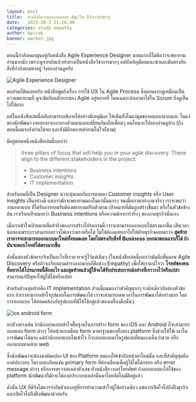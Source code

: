 ```yaml
---
layout: post
title:  สามสิ่งที่ควรมองหาตอนทำ Agile Discovery
date:   2015-10-3 21:26:40
categories: study empathy
author: Apirak
banner: market.jpg
---
```


ตอนนี้กำลังหมกมุ่นอยู่กับหนังสือ Agile Experience Designer ตอนแรกก็ไม่คิดว่าจะพยายามอ่านมากนัก
เพราะดูจากปกแล้วท่าทางเป็นหนังสือวิชาการมากๆ แต่บังเอิญมีคนแนะนำและมันตรงกับสิ่งที่กำลังตามหาอยู่
จึงลองอ่านดูครับ

![Agile Experience Designer](https://dl.dropboxusercontent.com/u/1117856/ux.in.th/agile_UX.jpg)

พออ่านก็ติดเลยครับ หนังสือพูดถึงเรื่อง การใช้ UX ใน Agile Process 
ซึ่งตอนแรกดูเหมือนเป็นความพยายามที่ ดูจะขัดกับหลักการของ Agile อยู่หลายที่ 
โดยเฉพาะถ้าเอามาใส่ใน Scrum ยิ่งดูเป็นไปได้ยาก

<!--more-->

แต่ในหนังสือเล่มนี้กลับสามารถอธิบายได้อย่างมีเหตุมีผล ให้เห็นทั้งในแง่มุมของคนออกแบบและ
ในแง่ของนักพัฒนา เลยอยากจะเอาบางส่วนมาแลกเปลี่ยนกันเผื่อเพื่อนๆ คนไหนจะไปลองอ่านดูบ้าง
(ถึงตอนนี้ผมจะยังอ่านไม่จบ และยังมีอีกหลายคำถามในใจก็ตาม)

มีอยู่ตอนหนึ่งหนังสือเล่มนี้บอกว่า 

> three pillars of focus that will help you in your agile discovery. 
> These align to the different stakeholders in the project:
>
> * Business intentions
> * Customer insights
> * IT implementation

สำหรับคนที่เป็น Designer น่าจะคุ้นเคยกับการตามหา Customer insights หรือ User insights 
เป็นอย่างดี และเรามักจะพยายามมองในแง่นั้นมากๆ จนเมื่อเรามาทำงานจริงๆ เราจะพบว่างานออกแบบ
ที่ได้รับการยอมรับต้องพยายามปรับตัวตาม เป้าหมายที่มันถูกสร้างขึ้นมา หรือในหัวข้อข้างต้น
เราเรียกเป้าหมายว่า Business intentions หรือความต้องการจริงๆ ของภาคธุรกิจนั่นเอง

เมื่อเราเข้าใจเป้าหมายที่แท้จริงของการสร้างโปรแกรมนี้ เราจะสามารถออกแบบได้ตรงมากขึ้น
เสียเวลาน้อยลงเพราะเราสามารถตรวจได้เองว่าตรงหรือไม่ ไม่ใช่ต้องคอยเอาไปให้ฝ่ายธุรกิจคอยตรวจ
**สุดท้ายเราอาจจะสามารถออกแบบมาใหม่ทั้งหมดเลย โดยไม่ตรงกับสิ่งที่ Business บอกมาตอนแรกก็ได้ 
ถ้ามันจะตอบโจทย์ได้ตรงมากขึ้น**

ดังนั้นสองหัวข้อแรกจึงเป็นอะไรที่เราควรจะรู้ไว้แต่เนิ่นๆ (ในหนังสือเล่มนี้บอกว่ามันคือขั้นตอน Agile Discovery
หรือถ้าจะเรียกตามตำราออกแบบก็คือช่วง Empathy) เพื่อให้เราแน่ใจว่า **โจทย์ของคนที่อยากได้โปรแกรมนี้คืออะไร
และสุดท้ายแล้วผู้ใช้จะได้รับประสบการณ์อย่างที่เราวางไว้หรือเปล่า** สามารถแก้ปัญหาให้ผู้ใช้ได้หรือเปล่า

สำหรับส่วนสุดท้ายคือ IT implementation ส่วนนี้ผมมองว่าสำคัญมากๆ ระดับเดียวกับสองหัวข้อแรก
ถ้าเราสามารถเข้าใจรูปแบบในการพัฒนาได้ เราจะสามารถลดเวลาในการพัฒนาได้อย่างมาก โดยการออกแบบ
ให้สอดคล้องกับรูปแบบที่มีให้ใช้อยู่แล้วของเครื่องมือนั้นๆ 

![ios android form](https://dl.dropboxusercontent.com/u/1117856/ux.in.th/osx_to_ios.jpg)

ยกตัวอย่างเช่น ถ้านักออกแบบเข้าใจพื้นฐานในการสร้าง form ของ iOS และ Android ก็จะสามารถออกแบบ
form ต่างๆ ให้หน้าตาเหมือน form มาตรฐานของทั้งสอง platform ซึ่งช่วยให้ใช้เวลาในการพัฒนาไม่มาก
แต่ถ้านักออกแบบไม่เข้าใจ ก็จะออกแบบมาในรูปแบบที่ตนเองเห็นว่าสวย หรือออกแบบมาคล้าย web

ซึ่งนักพัฒนาจะต้องมาดัดแปลง UI ของ Platform ตนเองให้เข้ากับหน้าตาใหม่นั้น และที่สำคัญสุดคือองค์ประกอบ
ในรายละเอียดเช่น primary form ที่ต้องเตือนเมื่อผู้ใช้ไม่ได้กรอก หรือ error message ต่างๆ 
หรือการตรวจสอบค่าตัวเลข ตัวหนังสือ เบอร์โทรศัพท์ ถ้าออกแบบมาให้ใช้ของ platform
นักพัฒนาก็มักจะได้องค์ประกอบเหล่านั้นมาโดยอัตโนมัติอยู่แล้ว

ดังนั้น UX ที่ดีจึงไม่ควรจำกัดตัวเองอยู่ที่การทำความเข้าใจผู้ใช้อย่างเดียว แต่ควรเปิดใจไปถึงฝั่งธุรกิจ 
และเปิดใจไปถึงฝั่งพัฒนาด้วยครับ
